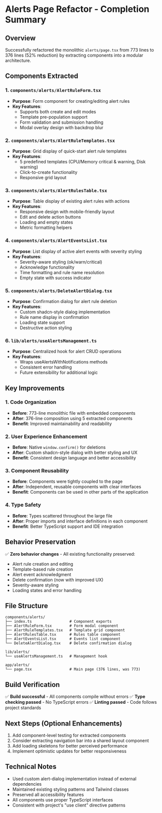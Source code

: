# Alerts Page Refactor - Completion Summary

## Overview

Successfully refactored the monolithic `alerts/page.tsx` from 773 lines to 376 lines (52% reduction) by extracting components into a modular architecture.

## Components Extracted

### 1. `components/alerts/AlertRuleForm.tsx`

- **Purpose**: Form component for creating/editing alert rules
- **Key Features**:
  - Supports both create and edit modes
  - Template pre-population support
  - Form validation and submission handling
  - Modal overlay design with backdrop blur

### 2. `components/alerts/AlertRuleTemplates.tsx`

- **Purpose**: Grid display of quick-start alert rule templates
- **Key Features**:
  - 5 predefined templates (CPU/Memory critical & warning, Disk warning)
  - Click-to-create functionality
  - Responsive grid layout

### 3. `components/alerts/AlertRulesTable.tsx`

- **Purpose**: Table display of existing alert rules with actions
- **Key Features**:
  - Responsive design with mobile-friendly layout
  - Edit and delete action buttons
  - Loading and empty states
  - Metric formatting helpers

### 4. `components/alerts/AlertEventsList.tsx`

- **Purpose**: List display of active alert events with severity styling
- **Key Features**:
  - Severity-aware styling (ok/warn/critical)
  - Acknowledge functionality
  - Time formatting and rule name resolution
  - Empty state with success indicator

### 5. `components/alerts/DeleteAlertDialog.tsx`

- **Purpose**: Confirmation dialog for alert rule deletion
- **Key Features**:
  - Custom shadcn-style dialog implementation
  - Rule name display in confirmation
  - Loading state support
  - Destructive action styling

### 6. `lib/alerts/useAlertsManagement.ts`

- **Purpose**: Centralized hook for alert CRUD operations
- **Key Features**:
  - Wraps useAlertsWithNotifications methods
  - Consistent error handling
  - Future extensibility for additional logic

## Key Improvements

### 1. Code Organization

- **Before**: 773-line monolithic file with embedded components
- **After**: 376-line composition using 5 extracted components
- **Benefit**: Improved maintainability and readability

### 2. User Experience Enhancement

- **Before**: Native `window.confirm()` for deletions
- **After**: Custom shadcn-style dialog with better styling and UX
- **Benefit**: Consistent design language and better accessibility

### 3. Component Reusability

- **Before**: Components were tightly coupled to the page
- **After**: Independent, reusable components with clear interfaces
- **Benefit**: Components can be used in other parts of the application

### 4. Type Safety

- **Before**: Types scattered throughout the large file
- **After**: Proper imports and interface definitions in each component
- **Benefit**: Better TypeScript support and IDE integration

## Behavior Preservation

✅ **Zero behavior changes** - All existing functionality preserved:

- Alert rule creation and editing
- Template-based rule creation
- Alert event acknowledgment
- Delete confirmation (now with improved UX)
- Severity-aware styling
- Loading states and error handling

## File Structure

```
components/alerts/
├── index.ts                 # Component exports
├── AlertRuleForm.tsx        # Form modal component
├── AlertRuleTemplates.tsx   # Template grid component
├── AlertRulesTable.tsx      # Rules table component
├── AlertEventsList.tsx      # Events list component
└── DeleteAlertDialog.tsx    # Delete confirmation dialog

lib/alerts/
└── useAlertsManagement.ts   # Management hook

app/alerts/
└── page.tsx                 # Main page (376 lines, was 773)
```

## Build Verification

✅ **Build successful** - All components compile without errors
✅ **Type checking passed** - No TypeScript errors
✅ **Linting passed** - Code follows project standards

## Next Steps (Optional Enhancements)

1. Add component-level testing for extracted components
2. Consider extracting navigation bar into a shared layout component
3. Add loading skeletons for better perceived performance
4. Implement optimistic updates for better responsiveness

## Technical Notes

- Used custom alert-dialog implementation instead of external dependencies
- Maintained existing styling patterns and Tailwind classes
- Preserved all accessibility features
- All components use proper TypeScript interfaces
- Consistent with project's "use client" directive patterns
